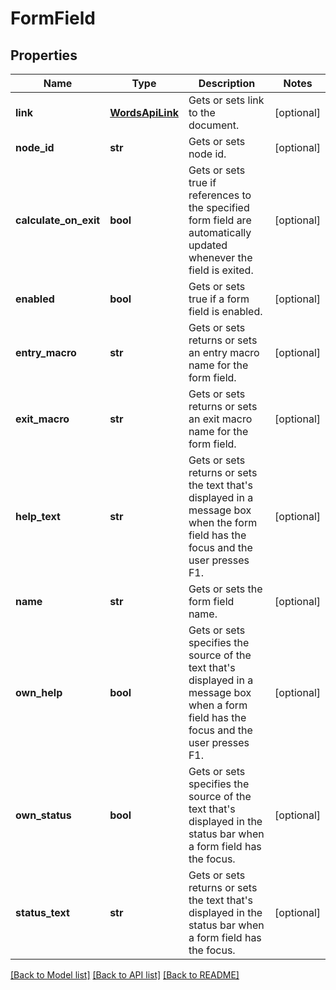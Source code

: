# FormField

## Properties
Name | Type | Description | Notes
------------ | ------------- | ------------- | -------------
**link** | [**WordsApiLink**](WordsApiLink.md) | Gets or sets link to the document. | [optional] 
**node_id** | **str** | Gets or sets node id. | [optional] 
**calculate_on_exit** | **bool** | Gets or sets true if references to the specified form field are automatically updated whenever the field is exited. | [optional] 
**enabled** | **bool** | Gets or sets true if a form field is enabled. | [optional] 
**entry_macro** | **str** | Gets or sets returns or sets an entry macro name for the form field. | [optional] 
**exit_macro** | **str** | Gets or sets returns or sets an exit macro name for the form field. | [optional] 
**help_text** | **str** | Gets or sets returns or sets the text that&#39;s displayed in a message box when the form field has the focus and the user presses F1. | [optional] 
**name** | **str** | Gets or sets the form field name. | [optional] 
**own_help** | **bool** | Gets or sets specifies the source of the text that&#39;s displayed in a message box when a form field has the focus and the user presses F1. | [optional] 
**own_status** | **bool** | Gets or sets specifies the source of the text that&#39;s displayed in the status bar when a form field has the focus. | [optional] 
**status_text** | **str** | Gets or sets returns or sets the text that&#39;s displayed in the status bar when a form field has the focus. | [optional] 

[[Back to Model list]](../README.md#documentation-for-models) [[Back to API list]](../README.md#documentation-for-api-endpoints) [[Back to README]](../README.md)


